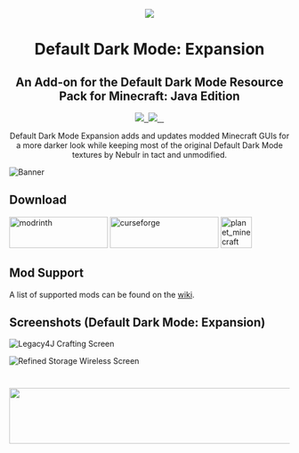 <p align="center">
    <img src="pack.png" />
    <h1 align="center">Default Dark Mode: Expansion</h1>
    <h2 align="center">An Add-on for the Default Dark Mode Resource Pack for Minecraft: Java Edition</h2>
</p>

<p align="center">
    <a aria-label="build" href="https://github.com/arichornloverALT/Default-Dark-Mode-Expansion/actions">
        <img src="https://img.shields.io/github/actions/workflow/status/arichornloverALT/Default-Dark-Mode-Expansion/optimize.yml?branch=%221.21%22">
    </a>
    <a aria-label="release" href="https://github.com/arichornloverALT/Default-Dark-Mode-Expansion/releases/latest">
        <img alt="" src="https://img.shields.io/github/v/release/arichornloverALT/Default-Dark-Mode-Expansion">
    </a>
    <a aria-label="license" href="https://creativecommons.org/licenses/by-nc-sa/4.0/">
        <img src="https://img.shields.io/badge/license-CC%20BY--NC--SA%204.0-brightgreen.svg">
    </a>
    <a aria-label="github downloads" href="https://github.com/arichornloverALT/Default-Dark-Mode-Expansion/releases">
        <img alt="" src="https://img.shields.io/github/downloads/arichornloverALT/Default-Dark-Mode-Expansion/total?logo=github">
    </a>
    <a aria-label="modrinth downloads" href="https://modrinth.com/resourcepack/default-dark-mode-expansion/versions">
        <img alt="" src="https://img.shields.io/modrinth/dt/m3vMfZFQ?labelColor=2D2D2D&color=2D2D2D&label=downloads&logo=modrinth&logoColor=green&style=flat">
    </a>
    <a aria-label="curseforge downloads" href="https://www.curseforge.com/minecraft/texture-packs/default-dark-mode-expansion/files">
        <img alt="" src="https://cf.way2muchnoise.eu/full_1077191_downloads.svg">
    </a>
</p>

<p align="center">
    Default Dark Mode Expansion adds and updates modded Minecraft GUIs for a more darker look while keeping most of the original Default Dark Mode textures by NebuIr in tact and unmodified.
</p>

![Banner](https://i.imgur.com/p9lNs6l.png)

## Download
[<img alt="modrinth" width="177" height="56" src="https://i.imgur.com/vzovT62.png">](https://modrinth.com/resourcepack/default-dark-mode-expansion) [<img alt="curseforge" width="195" height="56" src="https://i.imgur.com/yvuoYHq.png">](https://legacy.curseforge.com/minecraft/texture-packs/default-dark-mode-expansion)
[<img alt="planet_minecraft" width="56" height="56" src="https://cdn.modrinth.com/data/cached_images/c495fd44d871da79ad235d58b332d58c79489b77.jpeg">](https://www.planetminecraft.com/texture-pack/default-dark-mode-expansion-1-19-1-21)

## Mod Support

A list of supported mods can be found on the [wiki](https://github.com/nebuIr/Default-Dark-Mode/wiki/Mod-support).

## Screenshots (Default Dark Mode: Expansion)


![Legacy4J Crafting Screen](https://github.com/user-attachments/assets/35e5160c-c750-4f4c-9d3c-d471eaafff87)

![Refined Storage Wireless Screen](https://github.com/user-attachments/assets/d45eb321-c4be-482c-bc3d-2fb01a5354b7)

#
<a href="https://billing.apexminecrafthosting.com/aff.php?aff=15169"><img src="https://github.com/user-attachments/assets/8becc6ba-6f85-480e-990e-006040118cb2" width="594" height="100" border="0"></a>
